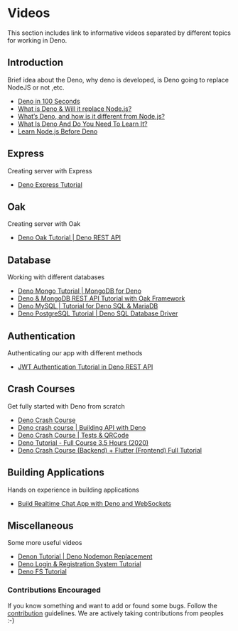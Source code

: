 # Videos

This section includes link to informative videos separated by different topics for working in Deno.

## Introduction

Brief idea about the Deno, why deno is developed, is Deno going to replace NodeJS or not ,etc.

- [Deno in 100 Seconds](https://youtu.be/F0G9lZ7gecE)
- [What is Deno & Will it replace Node.js?](https://youtu.be/3Vl8a3zYjiw)
- [What’s Deno, and how is it different from Node.js?](https://youtu.be/AoAXcW2-LNA)
- [What Is Deno And Do You Need To Learn It?](https://youtu.be/1ltKPjQKczU)
- [Learn Node.js Before Deno](https://youtu.be/bZjGSNPCXdU)

## Express

Creating server with Express

- [Deno Express Tutorial](https://youtu.be/OktBhNexnhY)

## Oak

Creating server with Oak

- [Deno Oak Tutorial | Deno REST API](https://youtu.be/BAu7fnCbxAs)

## Database

Working with different databases

- [Deno Mongo Tutorial | MongoDB for Deno](https://youtu.be/RPHq_yFz51Q)
- [Deno & MongoDB REST API Tutorial with Oak Framework](https://youtu.be/TMPBEkfIPWk)
- [Deno MySQL | Tutorial for Deno SQL & MariaDB](https://youtu.be/6FTf0WZxbL0)
- [Deno PostgreSQL Tutorial | Deno SQL Database Driver](https://youtu.be/gaN4VghWhNk)

## Authentication

Authenticating our app with different methods

- [JWT Authentication Tutorial in Deno REST API](https://youtu.be/2Skms0gkUXk)

## Crash Courses

Get fully started with Deno from scratch

- [Deno Crash Course](https://youtu.be/NHHhiqwcfRM)
- [Deno crash course | Building API with Deno](https://youtu.be/ll-8rtmq2Zc)
- [Deno Crash Course | Tests & QRCode](https://youtu.be/Bkzem7vLjlA)
- [Deno Tutorial - Full Course 3.5 Hours (2020)](https://youtu.be/zU6-8w1IR-I)
- [Deno Crash Course (Backend) + Flutter (Frontend) Full Tutorial](https://youtu.be/_65Ixfu9nSo)

## Building Applications

Hands on experience in building applications

- [Build Realtime Chat App with Deno and WebSockets](https://youtu.be/XWyUtYL6ynE)

## Miscellaneous

Some more useful videos

- [Denon Tutorial | Deno Nodemon Replacement](https://youtu.be/OukB3hQefyI)
- [Deno Login & Registration System Tutorial](https://youtu.be/2TRipZfWEGY)
- [Deno FS Tutorial](https://youtu.be/V6fon2T6gC8)

### Contributions Encouraged

If you know something and want to add or found some bugs. Follow the [contribution](./contributing.md) guidelines. We are actively taking contributions from peoples :-)
